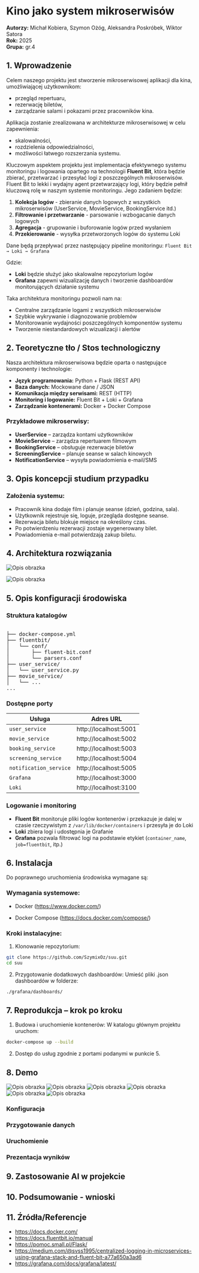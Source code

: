 # Kino jako system mikroserwisów

**Autorzy:** Michał Kobiera, Szymon Ożóg, Aleksandra Poskróbek, Wiktor Satora  
**Rok:** 2025  
**Grupa:** gr.4


## 1. Wprowadzenie

Celem naszego projektu jest stworzenie mikroserwisowej aplikacji dla kina, umożliwiającej użytkownikom:

- przegląd repertuaru,
- rezerwację biletów,
- zarządzanie salami i pokazami przez pracowników kina.

Aplikacja zostanie zrealizowana w architekturze mikroserwisowej w celu zapewnienia:

- skalowalności,
- rozdzielenia odpowiedzialności,
- możliwości łatwego rozszerzania systemu.

Kluczowym aspektem projektu jest implementacja efektywnego systemu monitoringu i logowania opartego na technologii **Fluent Bit**, która będzie zbierać, przetwarzać i przesyłać logi z poszczególnych mikroserwisów. Fluent Bit to lekki i wydajny agent przetwarzający logi, który będzie pełnił kluczową rolę w naszym systemie monitoringu. Jego zadaniem będzie:

1. **Kolekcja logów** - zbieranie danych logowych z wszystkich mikroserwisów (UserService, MovieService, BookingService itd.)
2. **Filtrowanie i przetwarzanie** - parsowanie i wzbogacanie danych logowych
3. **Agregacja** - grupowanie i buforowanie logów przed wysłaniem
4. **Przekierowanie** - wysyłka przetworzonych logów do systemu Loki

Dane będą przepływać przez następujący pipeline monitoringu:
`Fluent Bit → Loki → Grafana`

Gdzie:
- **Loki** będzie służyć jako skalowalne repozytorium logów
- **Grafana** zapewni wizualizację danych i tworzenie dashboardów monitorujących działanie systemu

Taka architektura monitoringu pozwoli nam na:
- Centralne zarządzanie logami z wszystkich mikroserwisów
- Szybkie wykrywanie i diagnozowanie problemów
- Monitorowanie wydajności poszczególnych komponentów systemu
- Tworzenie niestandardowych wizualizacji i alertów


## 2. Teoretyczne tło / Stos technologiczny

Nasza architektura mikroserwisowa będzie oparta o następujące komponenty i technologie:

- **Język programowania:** Python + Flask (REST API)
- **Baza danych:** Mockowane dane / JSON
- **Komunikacja między serwisami:** REST (HTTP)
- **Monitoring i logowanie:** Fluent Bit + Loki + Grafana
- **Zarządzanie kontenerami:** Docker + Docker Compose

### Przykładowe mikroserwisy:

- **UserService** – zarządza kontami użytkowników
- **MovieService** – zarządza repertuarem filmowym
- **BookingService** – obsługuje rezerwacje biletów
- **ScreeningService** – planuje seanse w salach kinowych
- **NotificationService** – wysyła powiadomienia e-mail/SMS


## 3. Opis koncepcji studium przypadku

### Założenia systemu:

- Pracownik kina dodaje film i planuje seanse (dzień, godzina, sala).
- Użytkownik rejestruje się, loguje, przegląda dostępne seanse.
- Rezerwacja biletu blokuje miejsce na określony czas.
- Po potwierdzeniu rezerwacji zostaje wygenerowany bilet.
- Powiadomienia e-mail potwierdzają zakup biletu.


## 4. Architektura rozwiązania

![Opis obrazka](./cinema_microservices.png)


![Opis obrazka](./diagram_fluent-bit.png)


## 5. Opis konfiguracji środowiska

### Struktura katalogów
<pre> 
├── docker-compose.yml
├── fluentbit/
│   └── conf/
│       ├── fluent-bit.conf
│       └── parsers.conf
├── user_service/
│   └── user_service.py
├── movie_service/
│   └── ...
...
</pre>

### Dostępne porty
| Usługa                | Adres URL              |
|------------------------|------------------------|
| `user_service`         | http://localhost:5001 |
| `movie_service`        | http://localhost:5002 |
| `booking_service`      | http://localhost:5003 |
| `screening_service`    | http://localhost:5004 |
| `notification_service` | http://localhost:5005 |
| `Grafana`              | http://localhost:3000 |
| `Loki`                 | http://localhost:3100 |

### Logowanie i monitoring
- **Fluent Bit** monitoruje pliki logów kontenerów i przekazuje je dalej w czasie rzeczywistym z `/var/lib/docker/containers` i przesyła je do Loki
- **Loki** zbiera logi i udostępnia je Grafanie
- **Grafana** pozwala filtrować logi na podstawie etykiet (`container_name`, `job=fluentbit`, itp.)

## 6. Instalacja

Do poprawnego uruchomienia środowiska wymagane są:

### Wymagania systemowe:
- Docker (https://www.docker.com/)

- Docker Compose (https://docs.docker.com/compose/)

### Kroki instalacyjne:
1. Klonowanie repozytorium:

```bash
git clone https://github.com/SzymixOz/suu.git
cd suu
```

2. Przygotowanie dodatkowych dashboardów:
Umieść pliki .json dashboardów w folderze:

```bash
./grafana/dashboards/
```

## 7. Reprodukcja – krok po kroku

1. Budowa i uruchomienie kontenerów:
W katalogu głównym projektu uruchom:

```bash
docker-compose up --build
```

2. Dostęp do usług zgodnie z portami podanymi w punkcie 5.

## 8. Demo
![Opis obrazka](./pictures/1.png)
![Opis obrazka](./pictures/2.png)
![Opis obrazka](./pictures/3.png)
![Opis obrazka](./pictures/4.png)
![Opis obrazka](./pictures/5.png)
![Opis obrazka](./pictures/6.png)

### Konfiguracja
### Przygotowanie danych
### Uruchomienie
### Prezentacja wyników
## 9. Zastosowanie AI w projekcie
## 10. Podsumowanie - wnioski
## 11. Źródła/Referencje
- https://docs.docker.com/
- https://docs.fluentbit.io/manual
- https://pomoc.small.pl/Flask/
- https://medium.com/@svss1995/centralized-logging-in-microservices-using-grafana-stack-and-fluent-bit-a77a650a3ad6
- https://grafana.com/docs/grafana/latest/


